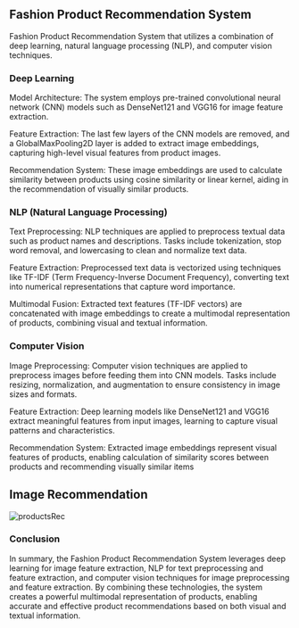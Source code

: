 ## Fashion Product Recommendation System ##

Fashion Product Recommendation System that utilizes a combination of deep learning, natural language processing (NLP), and computer vision techniques. 

### Deep Learning ###

Model Architecture: The system employs pre-trained convolutional neural network (CNN) models such as DenseNet121 and VGG16 for image feature extraction.

Feature Extraction: The last few layers of the CNN models are removed, and a GlobalMaxPooling2D layer is added to extract image embeddings, capturing high-level visual features from product images.

Recommendation System: These image embeddings are used to calculate similarity between products using cosine similarity or linear kernel, aiding in the recommendation of visually similar products.

### NLP (Natural Language Processing) ###

Text Preprocessing: NLP techniques are applied to preprocess textual data such as product names and descriptions. Tasks include tokenization, stop word removal, and lowercasing to clean and normalize text data.

Feature Extraction: Preprocessed text data is vectorized using techniques like TF-IDF (Term Frequency-Inverse Document Frequency), converting text into numerical representations that capture word importance.

Multimodal Fusion: Extracted text features (TF-IDF vectors) are concatenated with image embeddings to create a multimodal representation of products, combining visual and textual information.

### Computer Vision ###

Image Preprocessing: Computer vision techniques are applied to preprocess images before feeding them into CNN models. Tasks include resizing, normalization, and augmentation to ensure consistency in image sizes and formats.

Feature Extraction: Deep learning models like DenseNet121 and VGG16 extract meaningful features from input images, learning to capture visual patterns and characteristics.

Recommendation System: Extracted image embeddings represent visual features of products, enabling calculation of similarity scores between products and recommending visually similar items

## Image Recommendation ##

![productsRec](https://github.com/badrinarayanan02/CaseStudy-MultiModel/assets/139948861/5e435223-2879-45c1-85ec-93d69c486fea)


### Conclusion ###

In summary, the Fashion Product Recommendation System leverages deep learning for image feature extraction, NLP for text preprocessing and feature extraction, and computer vision techniques for image preprocessing and feature extraction. By combining these technologies, the system creates a powerful multimodal representation of products, enabling accurate and effective product recommendations based on both visual and textual information.
